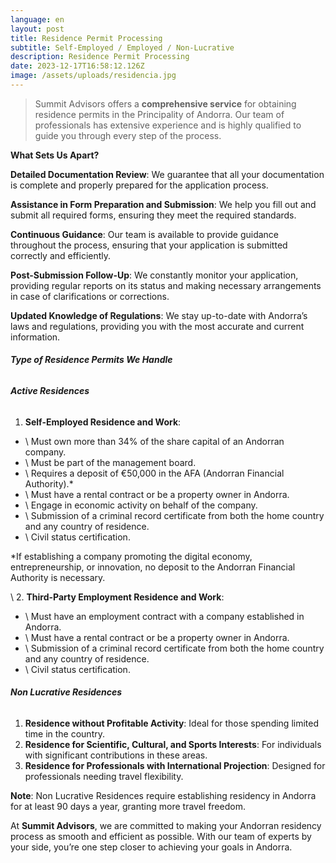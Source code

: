 ```yaml
---
language: en
layout: post
title: Residence Permit Processing
subtitle: Self-Employed / Employed / Non-Lucrative
description: Residence Permit Processing
date: 2023-12-17T16:58:12.126Z
image: /assets/uploads/residencia.jpg
---
```

> Summit Advisors offers a **comprehensive service** for obtaining residence permits in the Principality of Andorra. Our team of professionals has extensive experience and is highly qualified to guide you through every step of the process.

**What Sets Us Apart?**

**Detailed Documentation Review**: We guarantee that all your documentation is complete and properly prepared for the application process.

**Assistance in Form Preparation and Submission**: We help you fill out and submit all required forms, ensuring they meet the required standards.

**Continuous Guidance**: Our team is available to provide guidance throughout the process, ensuring that your application is submitted correctly and efficiently.

**Post-Submission Follow-Up**: We constantly monitor your application, providing regular reports on its status and making necessary arrangements in case of clarifications or corrections.

**Updated Knowledge of Regulations**: We stay up-to-date with Andorra’s laws and regulations, providing you with the most accurate and current information.

###### **Type of Residence Permits We Handle**

###### **Active Residences**

1. **Self-Employed Residence and Work**:

* \    Must own more than 34% of the share capital of an Andorran company.
* \    Must be part of the management board.
* \    Requires a deposit of €50,000 in the AFA (Andorran Financial Authority).*
* \    Must have a rental contract or be a property owner in Andorra.
* \    Engage in economic activity on behalf of the company.
* \    Submission of a criminal record certificate from both the home country and any country of residence.
* \    Civil status certification.

\*If establishing a company promoting the digital economy, entrepreneurship, or innovation, no deposit to the Andorran Financial Authority is necessary.

\    2. **Third-Party Employment Residence and Work**:

* \    Must have an employment contract with a company established in Andorra.
* \    Must have a rental contract or be a property owner in Andorra.
* \    Submission of a criminal record certificate from both the home country and any country of residence.
* \    Civil status certification.

###### **Non Lucrative Residences**

1. **Residence without Profitable Activity**: Ideal for those spending limited time in the country.
2. **Residence for Scientific, Cultural, and Sports Interests**: For individuals with significant contributions in these areas.
3. **Residence for Professionals with International Projection**: Designed for professionals needing travel flexibility.

**Note**: Non Lucrative Residences require establishing residency in Andorra for at least 90 days a year, granting more travel freedom.

At **Summit Advisors**, we are committed to making your Andorran residency process as smooth and efficient as possible. With our team of experts by your side, you’re one step closer to achieving your goals in Andorra.